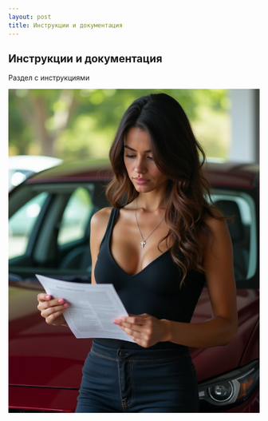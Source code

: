 ```yaml
---
layout: post
title: Инструкции и документация
---
```


## Инструкции и документация

Раздел с инструкциями




![](assets/images/2023-02-01-manuals/tim.04.10.2024.16.38.59.jpg)